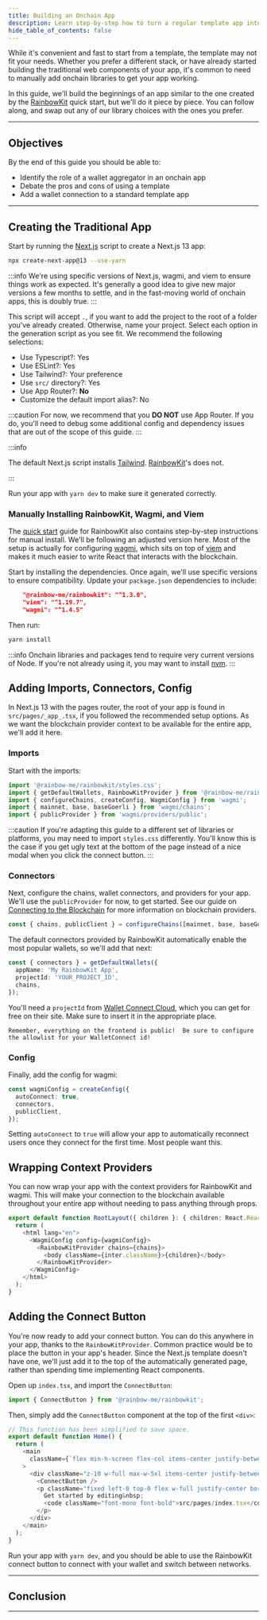 ```yaml
---
title: Building an Onchain App
description: Learn step-by-step how to turn a regular template app into an onchain app with a wallet connection.
hide_table_of_contents: false
---
```


While it's convenient and fast to start from a template, the template may not fit your needs. Whether you prefer a different stack, or have already started building the traditional web components of your app, it's common to need to manually add onchain libraries to get your app working.

In this guide, we'll build the beginnings of an app similar to the one created by the [RainbowKit] quick start, but we'll do it piece by piece. You can follow along, and swap out any of our library choices with the ones you prefer.

---

## Objectives

By the end of this guide you should be able to:

- Identify the role of a wallet aggregator in an onchain app
- Debate the pros and cons of using a template
- Add a wallet connection to a standard template app

---

## Creating the Traditional App

Start by running the [Next.js] script to create a Next.js 13 app:

```bash
npx create-next-app@13 --use-yarn
```

:::info
We're using specific versions of Next.js, wagmi, and viem to ensure things work as expected. It's generally a good idea to give new major versions a few months to settle, and in the fast-moving world of onchain apps, this is doubly true.
:::

This script will accept `.`, if you want to add the project to the root of a folder you've already created. Otherwise, name your project. Select each option in the generation script as you see fit. We recommend the following selections:

- Use Typescript?: Yes
- Use ESLint?: Yes
- Use Tailwind?: Your preference
- Use `src/` directory?: Yes
- Use App Router?: **No**
- Customize the default import alias?: No

:::caution
For now, we recommend that you **DO NOT** use App Router. If you do, you'll need to debug some additional config and dependency issues that are out of the scope of this guide.
:::

:::info

The default Next.js script installs [Tailwind]. [RainbowKit]'s does not.

:::

Run your app with `yarn dev` to make sure it generated correctly.

### Manually Installing RainbowKit, Wagmi, and Viem

The [quick start] guide for RainbowKit also contains step-by-step instructions for manual install. We'll be following an adjusted version here. Most of the setup is actually for configuring [wagmi], which sits on top of [viem] and makes it much easier to write React that interacts with the blockchain.

Start by installing the dependencies. Once again, we'll use specific versions to ensure compatibility. Update your `package.json` dependencies to include:

```json
    "@rainbow-me/rainbowkit": "^1.3.0",
    "viem": "^1.19.7",
    "wagmi": "^1.4.5"
```

Then run:

```bash
yarn install
```

:::info
Onchain libraries and packages tend to require very current versions of Node. If you're not already using it, you may want to install [nvm].
:::

## Adding Imports, Connectors, Config

In Next.js 13 with the pages router, the root of your app is found in `src/pages/_app_.tsx`, if you followed the recommended setup options. As we want the blockchain provider context to be available for the entire app, we'll add it here.

### Imports

Start with the imports:

```typescript
import '@rainbow-me/rainbowkit/styles.css';
import { getDefaultWallets, RainbowKitProvider } from '@rainbow-me/rainbowkit';
import { configureChains, createConfig, WagmiConfig } from 'wagmi';
import { mainnet, base, baseGoerli } from 'wagmi/chains';
import { publicProvider } from 'wagmi/providers/public';
```

:::caution
If you're adapting this guide to a different set of libraries or platforms, you may need to import `styles.css` differently. You'll know this is the case if you get ugly text at the bottom of the page instead of a nice modal when you click the connect button.
:::

### Connectors

Next, configure the chains, wallet connectors, and providers for your app. We'll use the `publicProvider` for now, to get started. See our guide on [Connecting to the Blockchain] for more information on blockchain providers.

```typescript
const { chains, publicClient } = configureChains([mainnet, base, baseGoerli], [publicProvider()]);
```

The default connectors provided by RainbowKit automatically enable the most popular wallets, so we'll add that next:

```typescript
const { connectors } = getDefaultWallets({
  appName: 'My RainbowKit App',
  projectId: 'YOUR_PROJECT_ID',
  chains,
});
```

You'll need a `projectId` from [Wallet Connect Cloud], which you can get for free on their site. Make sure to insert it in the appropriate place.

```danger
Remember, everything on the frontend is public!  Be sure to configure the allowlist for your WalletConnect id!
```

### Config

Finally, add the config for wagmi:

```typescript
const wagmiConfig = createConfig({
  autoConnect: true,
  connectors,
  publicClient,
});
```

Setting `autoConnect` to `true` will allow your app to automatically reconnect users once they connect for the first time. Most people want this.

## Wrapping Context Providers

You can now wrap your app with the context providers for RainbowKit and wagmi. This will make your connection to the blockchain available throughout your entire app without needing to pass anything through props.

```typescript
export default function RootLayout({ children }: { children: React.ReactNode }) {
  return (
    <html lang="en">
      <WagmiConfig config={wagmiConfig}>
        <RainbowKitProvider chains={chains}>
          <body className={inter.className}>{children}</body>
        </RainbowKitProvider>
      </WagmiConfig>
    </html>
  );
}
```

## Adding the Connect Button

You're now ready to add your connect button. You can do this anywhere in your app, thanks to the `RainbowKitProvider`. Common practice would be to place the button in your app's header. Since the Next.js template doesn't have one, we'll just add it to the top of the automatically generated page, rather than spending time implementing React components.

Open up `index.tsx`, and import the `ConnectButton`:

```typescript
import { ConnectButton } from '@rainbow-me/rainbowkit';
```

Then, simply add the `ConnectButton` component at the top of the first `<div>`:

```typescript
// This function has been simplified to save space.
export default function Home() {
  return (
    <main
      className={`flex min-h-screen flex-col items-center justify-between p-24 ${inter.className}`}
    >
      <div className="z-10 w-full max-w-5xl items-center justify-between font-mono text-sm lg:flex">
        <ConnectButton />
        <p className="fixed left-0 top-0 flex w-full justify-center border-b border-gray-300 bg-gradient-to-b from-zinc-200 pb-6 pt-8 backdrop-blur-2xl dark:border-neutral-800 dark:bg-zinc-800/30 dark:from-inherit lg:static lg:w-auto  lg:rounded-xl lg:border lg:bg-gray-200 lg:p-4 lg:dark:bg-zinc-800/30">
          Get started by editing&nbsp;
          <code className="font-mono font-bold">src/pages/index.tsx</code>
        </p>
      </div>
    </main>
  );
}
```

Run your app with `yarn dev`, and you should be able to use the RainbowKit connect button to connect with your wallet and switch between networks.

---

## Conclusion

---

[RainbowKit]: https://www.rainbowkit.com/
[wagmi]: https://wagmi.sh/
[viem]: https://viem.sh/
[quick start]: https://www.rainbowkit.com/docs/installation
[Next.js]: https://nextjs.org/
[Tailwind]: https://tailwindcss.com/
[nvm]: https://github.com/nvm-sh/nvm
[WalletConnect]: https://cloud.walletconnect.com/
[Connecting to the Blockchain]: https://docs.base.org/connecting-to-the-blockchain/overview
[Wallet Connect Cloud]: https://cloud.walletconnect.com/
